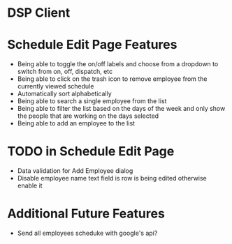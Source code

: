 # DSP Client

# Schedule Edit Page Features

- Being able to toggle the on/off labels and choose from a dropdown to switch from on, off, dispatch, etc
- Being able to click on the trash icon to remove employee from the currently viewed schedule
- Automatically sort alphabetically
- Being able to search a single employee from the list
- Being able to filter the list based on the days of the week and only show the people that are working on the days selected
- Being able to add an employee to the list

# TODO in Schedule Edit Page

- Data validation for Add Employee dialog
- Disable employee name text field is row is being edited otherwise enable it

# Additional Future Features

- Send all employees scheduke with google's api?
